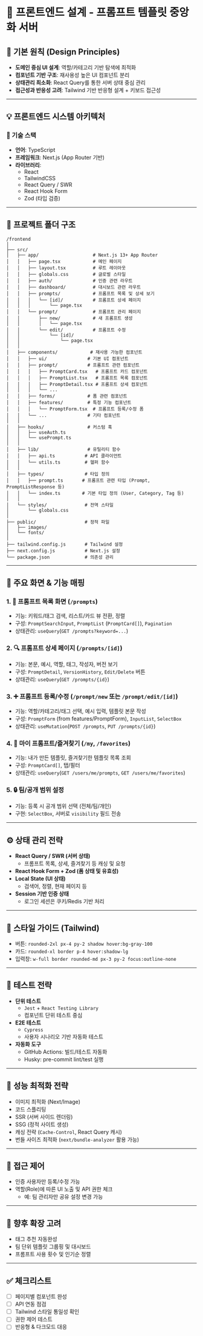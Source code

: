 # 🎨 프론트엔드 설계 - 프롬프트 템플릿 중앙화 서버

## 🧭 기본 원칙 (Design Principles)
- **도메인 중심 UI 설계**: 역할/카테고리 기반 탐색에 최적화
- **컴포넌트 기반 구조**: 재사용성 높은 UI 컴포넌트 분리
- **상태관리 최소화**: React Query를 통한 서버 상태 중심 관리
- **접근성과 반응성 고려**: Tailwind 기반 반응형 설계 + 키보드 접근성

---

## 💡 프론트엔드 시스템 아키텍처

### 🔧 기술 스택
- **언어**: TypeScript
- **프레임워크**: Next.js (App Router 기반)
- **라이브러리**:
  - React
  - TailwindCSS
  - React Query / SWR
  - React Hook Form
  - Zod (타입 검증)

---

## 📁 프로젝트 폴더 구조
```
/frontend
│
├── src/
│   ├── app/                    # Next.js 13+ App Router
│   │   ├── page.tsx            # 메인 페이지
│   │   ├── layout.tsx          # 루트 레이아웃
│   │   ├── globals.css         # 글로벌 스타일
│   │   ├── auth/               # 인증 관련 라우트
│   │   ├── dashboard/          # 대시보드 관련 라우트
│   │   ├── prompts/            # 프롬프트 목록 및 상세 보기
│   │   │   └── [id]/           # 프롬프트 상세 페이지
│   │   │       └── page.tsx
│   │   └── prompt/             # 프롬프트 관리 페이지
│   │       ├── new/            # 새 프롬프트 생성
│   │       │   └── page.tsx
│   │       └── edit/           # 프롬프트 수정
│   │           └── [id]/
│   │               └── page.tsx
│   │
│   ├── components/            # 재사용 가능한 컴포넌트
│   │   ├── ui/               # 기본 UI 컴포넌트
│   │   ├── prompt/           # 프롬프트 관련 컴포넌트
│   │   │   ├── PromptCard.tsx   # 프롬프트 카드 컴포넌트
│   │   │   ├── PromptList.tsx   # 프롬프트 목록 컴포넌트
│   │   │   ├── PromptDetail.tsx # 프롬프트 상세 컴포넌트
│   │   │   └── ...
│   │   ├── forms/            # 폼 관련 컴포넌트
│   │   ├── features/         # 특정 기능 컴포넌트
│   │   │   └── PromptForm.tsx  # 프롬프트 등록/수정 폼
│   │   └── ...               # 기타 컴포넌트
│   │
│   ├── hooks/                # 커스텀 훅
│   │   ├── useAuth.ts
│   │   └── usePrompt.ts
│   │
│   ├── lib/                  # 유틸리티 함수
│   │   ├── api.ts           # API 클라이언트
│   │   └── utils.ts         # 헬퍼 함수
│   │
│   ├── types/               # 타입 정의
│   │   ├── prompt.ts       # 프롬프트 관련 타입 (Prompt, PromptListResponse 등)
│   │   └── index.ts        # 기본 타입 정의 (User, Category, Tag 등)
│   │
│   └── styles/              # 전역 스타일
│       └── globals.css
│
├── public/                  # 정적 파일
│   ├── images/
│   └── fonts/
│
├── tailwind.config.js       # Tailwind 설정
├── next.config.js           # Next.js 설정
└── package.json             # 의존성 관리
```

---

## 🔹 주요 화면 & 기능 매핑

### 1. 📄 프롬프트 목록 화면 (`/prompts`)
- 기능: 키워드/태그 검색, 리스트/카드 뷰 전환, 정렬
- 구성: `PromptSearchInput`, `PromptList` (`PromptCard[]`), `Pagination`
- 상태관리: `useQuery`(`GET /prompts?keyword=...`)

### 2. 🔍 프롬프트 상세 페이지 (`/prompts/[id]`)
- 기능: 본문, 예시, 역할, 태그, 작성자, 버전 보기
- 구성: `PromptDetail`, `VersionHistory`, `Edit/Delete` 버튼
- 상태관리: `useQuery`(`GET /prompts/{id}`)

### 3. ➕ 프롬프트 등록/수정 (`/prompt/new` 또는 `/prompt/edit/[id]`)
- 기능: 역할/카테고리/태그 선택, 예시 입력, 템플릿 본문 작성
- 구성: `PromptForm` (from features/PromptForm), `InputList`, `SelectBox`
- 상태관리: `useMutation`(`POST /prompts`, `PUT /prompts/{id}`)

### 4. 📁 마이 프롬프트/즐겨찾기 (`/my`, `/favorites`)
- 기능: 내가 만든 템플릿, 즐겨찾기한 템플릿 목록 조회
- 구성: `PromptCard[]`, 탭/필터
- 상태관리: `useQuery`(`GET /users/me/prompts`, `GET /users/me/favorites`)

### 5. 🔒 팀/공개 범위 설정
- 기능: 등록 시 공개 범위 선택 (전체/팀/개인)
- 구현: `SelectBox`, 서버로 `visibility` 필드 전송

---

## ⚙️ 상태 관리 전략
- **React Query / SWR (서버 상태)**
  - 프롬프트 목록, 상세, 즐겨찾기 등 캐싱 및 요청
- **React Hook Form + Zod (폼 상태 및 유효성)**
- **Local State (UI 상태)**
  - 검색어, 정렬, 현재 페이지 등
- **Session 기반 인증 상태**
  - 로그인 세션은 쿠키/Redis 기반 처리

---

## 🎨 스타일 가이드 (Tailwind)
- 버튼: `rounded-2xl px-4 py-2 shadow hover:bg-gray-100`
- 카드: `rounded-xl border p-4 hover:shadow-lg`
- 입력창: `w-full border rounded-md px-3 py-2 focus:outline-none`

---

## 🧪 테스트 전략
- **단위 테스트**
  - `Jest` + `React Testing Library`
  - 컴포넌트 단위 테스트 중심
- **E2E 테스트**
  - `Cypress`
  - 사용자 시나리오 기반 자동화 테스트
- **자동화 도구**
  - GitHub Actions: 빌드/테스트 자동화
  - Husky: pre-commit lint/test 실행

---

## 🚀 성능 최적화 전략
- 이미지 최적화 (Next/Image)
- 코드 스플리팅
- SSR (서버 사이드 렌더링)
- SSG (정적 사이트 생성)
- 캐싱 전략 (`Cache-Control`, React Query 캐시)
- 번들 사이즈 최적화 (`next/bundle-analyzer` 활용 가능)

---

## 🔐 접근 제어
- 인증 사용자만 등록/수정 가능
- 역할(Role)에 따른 UI 노출 및 API 권한 체크
  - 예: 팀 관리자만 공유 설정 변경 가능

---

## 📌 향후 확장 고려
- 태그 추천 자동완성
- 팀 단위 템플릿 그룹핑 및 대시보드
- 프롬프트 사용 횟수 및 인기순 정렬

---

## ✅ 체크리스트
- [ ] 페이지별 컴포넌트 완성
- [ ] API 연동 점검
- [ ] Tailwind 스타일 통일성 확인
- [ ] 권한 제어 테스트
- [ ] 반응형 & 다크모드 대응

